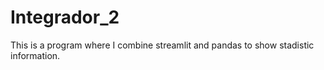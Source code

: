 # Integrador_2
This is a program where I combine streamlit and pandas to show stadistic information.
